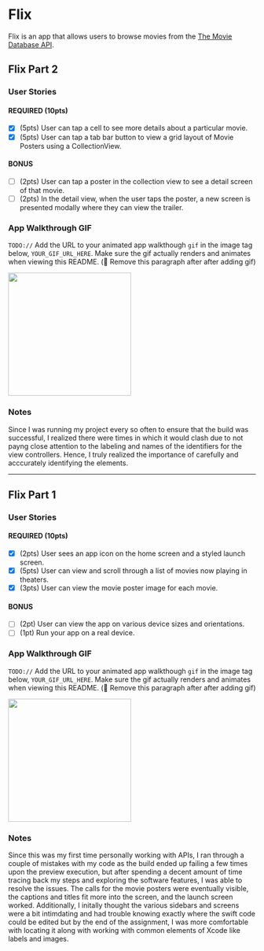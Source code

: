 # Flix

Flix is an app that allows users to browse movies from the [The Movie Database API](http://docs.themoviedb.apiary.io/#).

## Flix Part 2 

### User Stories

#### REQUIRED (10pts)
- [X] (5pts) User can tap a cell to see more details about a particular movie.
- [X] (5pts) User can tap a tab bar button to view a grid layout of Movie Posters using a CollectionView.

#### BONUS
- [ ] (2pts) User can tap a poster in the collection view to see a detail screen of that movie.
- [ ] (2pts) In the detail view, when the user taps the poster, a new screen is presented modally where they can view the trailer.

### App Walkthrough GIF
`TODO://` Add the URL to your animated app walkthough `gif` in the image tag below, `YOUR_GIF_URL_HERE`. Make sure the gif actually renders and animates when viewing this README. (🚫 Remove this paragraph after after adding gif)

<img src="http://g.recordit.co/rCJDtdrkgo.gif" width=250><br>

### Notes
Since I was running my project every so often to ensure that the build was successful, I realized there were times in which it would clash due to not payng close attention to the labeling and names of the identifiers for the view controllers. Hence, I truly realized the importance of carefully and acccurately identifying the elements.

---

## Flix Part 1

### User Stories

#### REQUIRED (10pts)
- [X] (2pts) User sees an app icon on the home screen and a styled launch screen.
- [X] (5pts) User can view and scroll through a list of movies now playing in theaters.
- [X] (3pts) User can view the movie poster image for each movie.

#### BONUS
- [ ] (2pt) User can view the app on various device sizes and orientations.
- [ ] (1pt) Run your app on a real device.

### App Walkthrough GIF
`TODO://` Add the URL to your animated app walkthough `gif` in the image tag below, `YOUR_GIF_URL_HERE`. Make sure the gif actually renders and animates when viewing this README. (🚫 Remove this paragraph after after adding gif)

<img src="http://g.recordit.co/PXltJ2RmCE.gif" width=250><br>

### Notes

Since this was my first time personally working with APIs, I ran through a couple of mistakes with my code as the build ended up failing a few times upon the preview execution, but after spending a decent amount of time tracing back my steps and exploring the software features, I was able to resolve the issues. The calls for the movie posters were eventually visible, the captions and titles fit more into the screen, and the launch screen worked. Additionally, I initally thought the various sidebars and screens were a bit intimdating and had trouble knowing exactly where the swift code could be edited but by the end of the assignment, I was more comfortable with locating it along with working with common elements of Xcode like labels and images.
